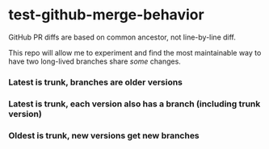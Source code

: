 # test-github-merge-behavior
GitHub PR diffs are based on common ancestor, not line-by-line diff.

This repo will allow me to experiment and find the most maintainable way to have two long-lived branches share *some* changes.

### Latest is trunk, branches are older versions

### Latest is trunk, each version also has a branch (including trunk version)

### Oldest is trunk, new versions get new branches
